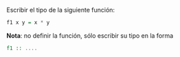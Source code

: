Escribir el tipo de la siguiente función:

```Haskell
f1 x y = x * y
```

**Nota**: no definir la función, sólo escribir su tipo en la forma

```Haskell
f1 :: ....
```
